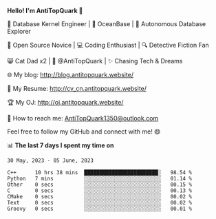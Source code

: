
**Hello! I'm AntiTopQuark 👋**

🔧 Database Kernel Engineer | 🌊 OceanBase | 🤖 Autonomous Database Explorer

🌱 Open Source Novice | 💻 Coding Enthusiast | 🔍 Detective Fiction Fan

😸 Cat Dad x2 | 🎉 @AntiTopQuark | ✨ Chasing Tech & Dreams

🌐 My blog: http://blog.antitopquark.website/

📄 My Resume: http://cv_cn.antitopquark.website/

🏆 My OJ: http://oj.antitopquark.website/

📧 How to reach me: AntiTopQuark1350@outlook.com

Feel free to follow my GitHub and connect with me! 😄

📊 **The last 7 days I spent my time on** 

<!--START_SECTION:waka-->
```text
30 May, 2023 - 05 June, 2023

C++      10 hrs 38 mins  ████████████████████████░   98.54 % 
Python   7 mins          ░░░░░░░░░░░░░░░░░░░░░░░░░   01.14 % 
Other    0 secs          ░░░░░░░░░░░░░░░░░░░░░░░░░   00.15 % 
C        0 secs          ░░░░░░░░░░░░░░░░░░░░░░░░░   00.13 % 
CMake    0 secs          ░░░░░░░░░░░░░░░░░░░░░░░░░   00.02 % 
Text     0 secs          ░░░░░░░░░░░░░░░░░░░░░░░░░   00.02 % 
Groovy   0 secs          ░░░░░░░░░░░░░░░░░░░░░░░░░   00.01 %
```
<!--END_SECTION:waka-->


